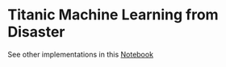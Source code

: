 # Titanic Machine Learning from Disaster
See other implementations in this [Notebook](https://www.kaggle.com/startupsci/titanic-data-science-solutions)